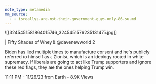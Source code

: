 ```yaml
---
note_type: metamedia
mm_source:
  - - isreallys-are-not-their-government-guys-only-86-su.md
---
```


![[3245451581864015746_3245451576235131475.jpg]]

| Fifty Shades of Whey &
@davenewworld 2

Biden has lied multiple times to manufacture
consent and he's publicly referred to himself
as a Zionist, which is an ideology rooted in
white supremacy. If liberals are going to act
like Trump supporters and ignore these red
flags, they are the ones helping Trump win.

11:11 PM - 11/26/23 from Earth - 8.9K Views

